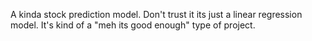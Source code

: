 A kinda stock prediction model. Don't trust it its just a linear regression model. It's kind of a "meh its good enough" type of project.
